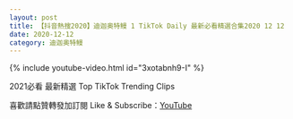 ```yaml
---
layout: post
title: 【抖音熱搜2020】迪迦奥特鳗 1 TikTok Daily 最新必看精選合集2020 12 12
date: 2020-12-12
category: 迪迦奥特鳗
---
```


{% include youtube-video.html id="3xotabnh9-I" %}

2021必看 最新精選 Top TikTok Trending Clips

喜歡請點贊轉發加訂閱 Like & Subscribe：[YouTube](https://www.youtube.com/channel/UCAoR7VcanIPd04uEq_GIylA/videos)

